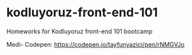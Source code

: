 # kodluyoruz-front-end-101

Homeworks for Kodluyoruz front-end 101 bootcamp

Medi- Codepen: https://codepen.io/tayfunyazici/pen/rNMGVJo
